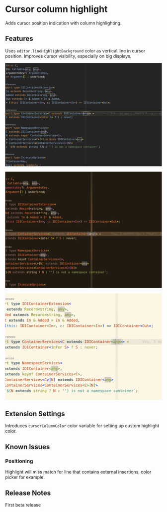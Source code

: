 # Cursor column highlight

Adds cursor position indication with column highlighting.

## Features

Uses `editor.lineHighlightBackground` color as vertical line in cursor position.
Improves cursor visibility, especially on big displays.

![Preview 1](https://github.com/Masyaka/vscode-cursor-column/raw/main/images/preview-1.png)

![Preview 2](https://github.com/Masyaka/vscode-cursor-column/raw/main/images/preview-2.png)

![Preview 3](https://github.com/Masyaka/vscode-cursor-column/raw/main/images/preview-3.png)

## Extension Settings

Introduces `cursorColumnColor` color variable for setting up custom highlight color.

## Known Issues

### Positioning
Highlight will miss match for line that contains external insertions, color picker for example.

## Release Notes
First beta release


